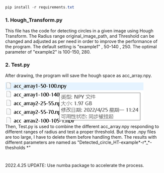

```csharp
pip install -r requirements.txt
```
### 1. Hough_Transform.py

This file has the code for detecting circles in a given image using Hough Transform.
The Radius range original_image_path, and Threshold can be changed and adjusted as per need in order to improve the performance of the program. The default setting is "example1" , 50-140 , 250. The optimal parameter of "example2"  is 100-150, 280.

### 2. Test.py

After drawing, the program will save the hough space as acc_array.npy. 

![alt](https://github.com/GarrentDSTRC/CV_Project2_HoughTrans/blob/master/Readme_md_files/image.png)  
Then, Test.py is used to combine the different acc_array.npy responding to different ranges of radius and test a proper threshold.
But those .npy files are too large, I have to delete them before handling them.
The results with different parameters are named as "Detected_circle_HT-example*-r*_*-thesholds *"
#
2022.4.25 UPDATE: Use numba package to accelerate the process.

